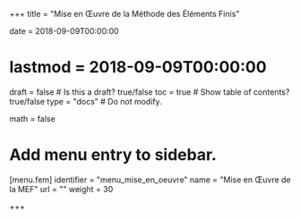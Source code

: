 +++
title = "Mise en Œuvre de la Méthode des Éléments Finis"

date = 2018-09-09T00:00:00
# lastmod = 2018-09-09T00:00:00

draft = false  # Is this a draft? true/false
toc = true  # Show table of contents? true/false
type = "docs"  # Do not modify.

math = false

# Add menu entry to sidebar.
[menu.fem]
  identifier = "menu_mise_en_oeuvre"
  name = "Mise en Œuvre de la MEF"
  url = ""
  weight = 30

+++
